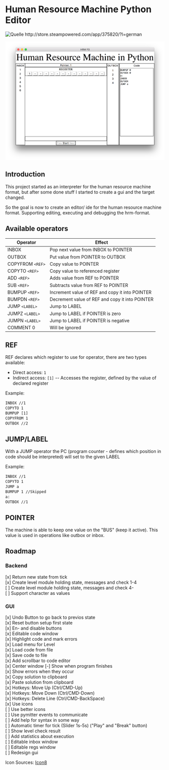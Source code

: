 # Human Resource Machine Python Editor
<img src="http://cdn.akamai.steamstatic.com/steam/apps/375820/ss_7b564936dfb8f9b7b76f2141a79fa3cea8fd6fc7.1920x1080.jpg?t=1450110253" 
     alt="Quelle http://store.steampowered.com/app/375820/?l=german" 
     style="width: 600px;"/>

<img src="screenshot.png" style="width: 600px;"/>

## Introduction
This project started as an interpreter for the human resource machine format, but after some done stuff I started to create a gui and the target changed.

So the goal is now to create an editor/ ide for the human resource machine format. Supporting editing, executing and debugging the hrm-format.


## Available operators

Operator                | Effect
---                    |---
INBOX                  |Pop next value from INBOX to POINTER 
OUTBOX                 |Put value from POINTER to OUTBOX 
COPYFROM `<REF>`       |Copy value to POINTER        
COPYTO   `<REF>`       |Copy value to referenced register
ADD      `<REF>`       |Adds value from REF to POINTER
SUB      `<REF>`       |Subtracts value from REF to POINTER
BUMPUP   `<REF>`       |Increment value of REF and copy it into POINTER
BUMPDN   `<REF>`       |Decrement value of REF and copy it into POINTER
JUMP     `<LABEL>`     |Jump to LABEL
JUMPZ    `<LABEL>`     |Jump to LABEL if POINTER is zero
JUMPN    `<LABEL>`     |Jump to LABEL if POINTER is negative
COMMENT  0             |Will be ignored


## REF
REF declares which register to use for operator, there are two types available:
- Direct access: `1`
- Indirect access: `[1]`
-- Accesses the register, defined by the value of declared register 

Example:
```
INBOX //1
COPYTO 1
BUMPUP [1]
COPYFROM 1
OUTBOX //2
```

## JUMP/LABEL
With a JUMP operator the PC (program counter - defines which position in code should be interpreted)
will set to the given LABEL

Example:
```
INBOX //1
COPYTO 1
JUMP a
BUMPUP 1 //Skipped
a:
OUTBOX //1
```

## POINTER
The machine is able to keep one value on the "BUS" (keep it active).
This value is used in operations like outbox or inbox.

## Roadmap

### Backend
[x] Return new state from tick <br>
[x] Create level module holding state, messages and check 1-4<br>
[ ] Create level module holding state, messages and check 4-<br>
[ ] Support character as values <br>


### GUI
[x] Undo Button to go back to previos state <br>
[x] Reset button setup first state <br>
[x] En- and disable buttons <br>
[x] Editable code window <br>
[x] Highlight code and mark errors<br>
[x] Load menu for Level <br>
[x] Load code from file<br>
[x] Save code to file<br>
[x] Add scrollbar to code editor<br>
[x] Center window
[-] Show when program finishes <br>
[x] Show errors when they occur <br>
[x] Copy solution to clipboard <br>
[x] Paste solution from clipboard <br>
[x] Hotkeys: Move Up   (Ctrl/CMD-Up) <br>
[x] Hotkeys: Move Down (Ctrl/CMD-Down) <br>
[x] Hotkeys: Delete Line (Ctrl/CMD-BackSpace) <br>
[x] Use icons <br>
[ ] Use better icons <br>
[ ] Use pymitter events to communicate <br>
[ ] Add help for syntax in some way<br>
[ ] Automatic timer for tick (Slider 1s-5s) ("Play" and "Break" button)<br>
[ ] Show level check result <br>
[ ] Add statistics about execution <br>
[ ] Editable inbox window <br>
[ ] Editable regs window <br>
[ ] Redesign gui <br>


Icon Sources:
[Icon8](https://icons8.com/web-app/category/all/Very-Basic)